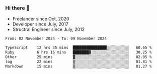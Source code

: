 ### Hi there 👋

- Freelancer since Oct, 2020
- Developer since July, 2017
- Structral Engineer since July, 2012

<!--START_SECTION:waka-->

```txt
From: 02 November 2024 - To: 09 November 2024

TypeScript    12 hrs 35 mins  ███████████████░░░░░░░░░░   60.65 %
Ruby          6 hrs 16 mins   ███████▓░░░░░░░░░░░░░░░░░   30.25 %
Other         25 mins         ▓░░░░░░░░░░░░░░░░░░░░░░░░   02.05 %
log           22 mins         ▒░░░░░░░░░░░░░░░░░░░░░░░░   01.81 %
Markdown      15 mins         ▒░░░░░░░░░░░░░░░░░░░░░░░░   01.27 %
```

<!--END_SECTION:waka-->
